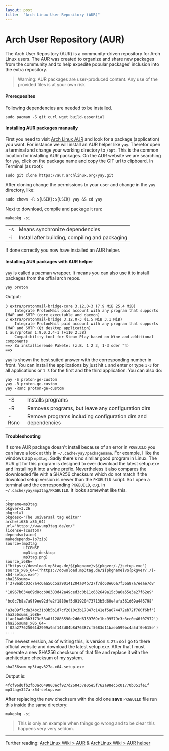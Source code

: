 ```yaml
---
layout: post
title:  "Arch Linux User Repository (AUR)"
---
```


# Arch User Repository (AUR)
The Arch User Repository (AUR) is a community-driven repository for Arch Linux users. The AUR was created to organize and share new packages from the community and to help expedite popular packages' inclusion into the extra repository.
> Warning: AUR packages are user-produced content. Any use of the provided files is at your own risk.

#### Prerequesites
Following dependencies are needed to be installed.
```
sudo pacman -S git curl wget build-essential
```

#### Installing AUR packages manually
First you need to visit [Arch Linux AUR](https://aur.archlinux.org) and look for a package (application) you want. For instance we will install an AUR helper like `yay`. Therefor open a terminal and change your working directory to `/opt`. This is the common location for installing AUR packages. On the AUR website we are searching for `yay`, click on the package name and copy the GIT url to clipboard.
In Terminal (as root):
```
sudo git clone https://aur.archlinux.org/yay.git
```
After cloning change the permissions to your user and change in the `yay` directory, like:
```
sudo chown -R ${USER}:${USER} yay && cd yay
```
Next to download, compile and package it run:
```
makepkg -si
```

| | |
|---|---|
| -s | Means synchronize dependencies |
| -i | Install after building, compiling and packaging |
If done correctly you now have installed an AUR helper.

#### Installing AUR packages with AUR helper
`yay` is called a pacman wrapper. It means you can also use it to install packages from the offial arch repos.
```
yay proton
```
Output:
```
3 extra/protonmail-bridge-core 3.12.0-3 (7.9 MiB 25.4 MiB) 
    Integrate ProtonMail paid account with any program that supports IMAP and SMTP (core executable and daemon)
2 extra/protonmail-bridge 3.12.0-3 (1.5 MiB 3.1 MiB) 
    Integrate ProtonMail paid account with any program that supports IMAP and SMTP (Qt desktop application)
1 aur/proton 1:9.0.2.4-1 (+110 2.38) 
    Compatibility tool for Steam Play based on Wine and additional components
==> Zu installierende Pakete: (z.B. 1 2 3, 1-3 oder ^4)
==> 
```
`yay` is shown the best suited answer with the corresponding number in front. You can install the applications by just hit `1` and enter or type `1-3` for all applications or `1 3` for the first and the third application.
You can also do:
```
yay -S proton-ge-custom
yay -R proton-ge-custom
yay -Rsnc proton-ge-custom
```

| | |
|---|---|
| -S | Installs programs |
| -R | Removes programs, but leave any configuration dirs |
| -Rsnc | Remove programs including configuration dirs and dependencies |

#### Troubleshooting
If some AUR package doesn't install because of an error in `PKGBUILD` you can have a look at this in `~/.cache/yay/packagename`.
For example, I like the windows app `mp3tag`. Sadly there's no similar good program in Linux. The AUR git for this program is designed to ever download the latest setup.exe and installing it into a wine prefix. Nevertheless it also compares the downloaded file with a SHA256 checksum which do not match if the download setup version is newer than the `PKGBUILD` script.
So I open a terminal and the corresponding `PKGBUILD`, e.g. in `~/.cache/yay/mp3tag/PKGBUILD`. It looks somewhat like this.
```
...
pkgname=mp3tag
pkgver=3.26
pkgrel=1
pkgdesc="The universal tag editor"
arch=(i686 x86_64)
url="https://www.mp3tag.de/en/"
license=(custom)
depends=(wine)
makedepends=(p7zip)
source=(mp3tag
        LICENSE
        mp3tag.desktop
        mp3tag.png)
source_i686=("https://download.mp3tag.de/${pkgname}v${pkgver/./}setup.exe")
source_x86_64=("https://download.mp3tag.de/${pkgname}v${pkgver/./}-x64-setup.exe")
sha256sums=('378eabc03c7a4c6aa56c5aa90141204a04b727f7dc60e66a7f36a87a7eeae7d8'
            '18967b634e69d8ccb08383d42a49ced3c0b11c632649a15c3a6a55e3a27f62e9'
            'bc0c7b8a7a9f9ee92dfe2f1880ef5d91920473713b5d60e4afa361d69a446798'
            'a3e09f7cda34bc31b3b5b1d7cf2010c3b17847c141ef5a074472eb72f760f6bf')
sha256sums_i686=('ae1ba0d8b3f73c53a0f12886590e2d6d6159769c1bc99579c3c3cc0e46f07972')
sha256sums_x86_64=('02a277625061d2999a9af143d84b8d76387cf5683d11baeb599bc4a5df0e615e')
....
```
The newest version, as of writing this, is version `3.27a` so I go to there official website and download the latest setup.exe. After that I must generate a new SHA256 checksum of that file and replace it with the architecture checksum of my system.
```
sha256sum mp3tagv327a-x64-setup.exe
```
Output is:
```
4fcf96d0fb2fb3ac649803ecf927d260437e05e5f762a98ec5c01770b351fe1f  mp3tagv327a-x64-setup.exe
```
After replacing the new checksum with the old one **save** `PKGBUILD` file run this inside the same directory:
```
makepkg -si
```
> This is only an example when things go wrong and to be clear this happens very very seldom.

----
Further reading: [ArchLinux Wiki > AUR](https://wiki.archlinux.org/title/Arch_User_Repository) & [ArchLinux Wiki > AUR helper](https://wiki.archlinux.org/title/AUR_helpers)
